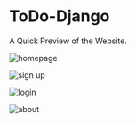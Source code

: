 # ToDo-Django

A Quick Preview of the Website.

![homepage](https://user-images.githubusercontent.com/71933842/103739213-4eb8b900-501b-11eb-9d85-d91a612bf7e2.PNG)

![sign up](https://user-images.githubusercontent.com/71933842/103739365-89225600-501b-11eb-8fc5-ca1b885c2e56.PNG)

![login](https://user-images.githubusercontent.com/71933842/103739368-8aec1980-501b-11eb-8628-3eb92375d369.PNG)

![about](https://user-images.githubusercontent.com/71933842/103739553-cbe42e00-501b-11eb-90c8-e3db9048e581.PNG)
